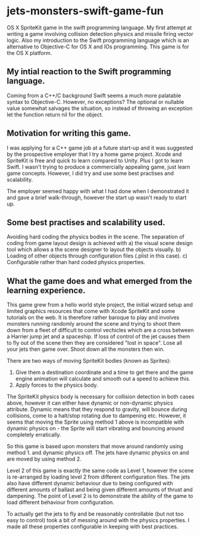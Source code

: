 # jets-monsters-swift-game-fun
OS X SpriteKit game in the swift programming language. My first attempt at writing a game involving collision detection physics and missile firing vector logic. Also my introduction to the Swift programming language which is an alternative to Objective-C for OS X and IOs programming. This game is for the OS X platform.

## My intial reaction to the Swift programming language.
Coming from a C++/C background Swift seems a much more palatable syntax to Objective-C. However, no exceptions? The optional or nullable value somewhat salvages the situation, so instead of throwing an exception let the function return nil for the object.

## Motivation for writing this game.
I was applying for a C++ game job at a future start-up and it was suggested by the prospective employer that I try a home game project. Xcode and SpriteKit is free and quick to learn compared to Unity. Plus I got to learn Swift. I wasn't trying to produce a commercially appealing game, just learn game concepts. However, I did try and use some best practises and scalability.

The employer seemed happy with what I had done when I demonstrated it and gave a brief walk-through, however the start up wasn't ready to start up.

## Some best practises and scalability used.

Avoiding hard coding the physics bodies in the scene. The separation of coding from game layout design is achieved with a) the visual scene design tool which allows a the scene designer to layout the objects visually. b) Loading of other objects through configuration files (.plist in this case). c) Configurable rather than hard coded physics properties.

## What the game does and what emerged from the learning experience.

This game grew from a hello world style project, the initial wizard setup and limited graphics resources that come with Xcode SpriteKit and some tutorials on the web. It is therefore rather baroque to play and involves monsters running randomly around the scene and trying to shoot them down from a fleet of difficult to control vechicles which are a cross between a  Harrier jump jet and a spaceship. If loss of control of the jet causes them to fly out of the scene then they are considered "lost in space". Lose all your jets then game over. Shoot down all the monsters then win.

There are two ways of moving SpriteKit bodies (known as Sprites):
1. Give them a destination coordinate and a time to get there and the game engine animation will calculate and smooth out a speed to achieve this.
2. Apply forces to the physics body.

The SpriteKit physics body is necessary for collision detection in both cases above, however it can either have dynamic or non-dynamic physics attribute. Dynamic means that they respond to gravity, will bounce during collisions, come to a halt/stop rotating due to dampening etc. However, it seems that moving the Sprite using method 1 above is incompatible with dynamic physics on - the Sprite will start vibrating and bouncing around completely erratically.

So this game is based upon monsters that move around randomly using method 1. and dynamic physics off. The jets have dynamic physics on and are moved by using method 2.

Level 2 of this game is exactly the same code as Level 1, however the scene is re-arranged by loading level 2 from different configuration files. The jets also have different dynamic behaviour due to being configured with different amounts of ballast and being given different amounts of thrust and dampening. The point of Level 2 is to demonstrate the ability of the game to load different behaviour from configuration.

To actually get the jets to fly and be reasonably controllable (but not too easy to control) took a bit of messing around with the physics properties. I made all these properties configurable in keeping with best practices.



